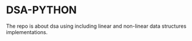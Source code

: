 
# DSA-PYTHON
The repo is about dsa using including linear and non-linear data structures implementations.
